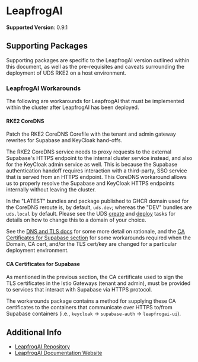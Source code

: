 # LeapfrogAI

<!-- TODO: renovate setup -->
**Supported Version**: 0.9.1

## Supporting Packages

Supporting packages are specific to the LeapfrogAI version outlined within this document, as well as the pre-requisites and caveats surrounding the deployment of UDS RKE2 on a host environment.

### LeapfrogAI Workarounds

The following are workarounds for LeapfrogAI that must be implemented within the cluster after LeapfrogAI has been deployed.

#### RKE2 CoreDNS

Patch the RKE2 CoreDNS Corefile with the tenant and admin gateway rewrites for Supabase and KeyCloak hand-offs.

The RKE2 CoreDNS service needs to proxy requests to the external Supabase's HTTPS endpoint to the internal cluster service instead, and also for the KeyCloak admin service as well. This is because the Supabase authentication handoff requires interaction with a third-party, SSO service that is served from an HTTPS endpoint. This CoreDNS workaround allows us to properly resolve the Supabase and KeyCloak HTTPS endpoints internally without leaving the cluster.

In the "LATEST" bundles and package published to GHCR domain used for the CoreDNS reroute is, by default, `uds.dev`; whereas the "DEV" bundles are `uds.local` by default. Please see the UDS [create](../tasks/create.yaml) and [deploy](../tasks/deploy.yaml) tasks for details on how to change this to a domain of your choice.

See the [DNS and TLS docs](./DNS-TLS.md) for some more detail on rationale, and the [CA Certificates for Supabase section](#ca-certificates-for-supabase) for some workarounds required when the Domain, CA cert, and/or the TLS cert/key are changed for a particular deployment environment.

#### CA Certificates for Supabase

As mentioned in the previous section, the CA certificate used to sign the TLS certificates in the Istio Gateways (tenant and admin), must be provided to services that interact with Supabase via HTTPS protocol.

The workarounds package contains a method for supplying these CA certificates to the containers that communicate over HTTPS to/from Supabase containers (i.e., `keycloak` -> `supabase-auth` -> `leapfrogai-ui`).

## Additional Info

- [LeapfrogAI Repository](https://github.com/defenseunicorns/leapfrogai)
- [LeapfrogAI Documentation Website](https://docs.leapfrog.ai/docs/)
